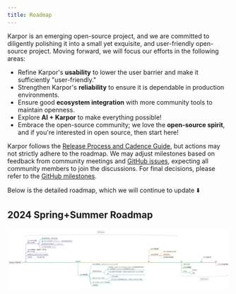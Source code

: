 ```yaml
---
title: Roadmap
---
```

Karpor is an emerging open-source project, and we are committed to diligently polishing it into a small yet exquisite, and user-friendly open-source project. Moving forward, we will focus our efforts in the following areas:

- Refine Karpor's **usability** to lower the user barrier and make it sufficiently "user-friendly."
- Strengthen Karpor's **reliability** to ensure it is dependable in production environments.
- Ensure good **ecosystem integration** with more community tools to maintain openness.
- Explore **AI + Karpor** to make everything possible!
- Embrace the open-source community; we love the **open-source spirit**, and if you're interested in open source, then start here!

Karpor follows the [Release Process and Cadence Guide](../4-developer-guide/2-conventions/1-release-process.md), but actions may not strictly adhere to the roadmap. We may adjust milestones based on feedback from community meetings and [GitHub issues](https://github.com/KusionStack/karpor/issues), expecting all community members to join the discussions. For final decisions, please refer to the [GitHub milestones](https://github.com/KusionStack/karpor/milestones).

Below is the detailed roadmap, which we will continue to update ⬇️

## 2024 Spring+Summer Roadmap

![](assets/README/image-20240321205750262.png)
